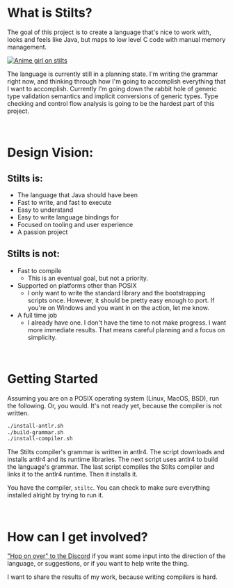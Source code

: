 # What is Stilts?

The goal of this project is to create a language that's nice to work with, looks and feels like Java, but maps to low level C code with manual memory management.


<a href="https://discord.gg/HfP64r7Nxe">![Anime girl on stilts](https://img3.gelbooru.com/images/65/ab/65ab5b65a503fcab7b6728305cd3a4c0.jpg)</a>


The language is currently still in a planning state. I'm writing the grammar right now, and thinking through how I'm going to accomplish everything that I want to accomplish. Currently I'm going down the rabbit hole of generic type validation semantics and implicit conversions of generic types. Type checking and control flow analysis is going to be the hardest part of this project.


<br>


# Design Vision:

## Stilts is:
* The language that Java should have been
* Fast to write, and fast to execute
* Easy to understand
* Easy to write language bindings for
* Focused on tooling and user experience
* A passion project


## Stilts is not:
* Fast to compile
  * This is an eventual goal, but not a priority.
* Supported on platforms other than POSIX
  * I only want to write the standard library and the bootstrapping scripts once. However, it should be pretty easy enough to port. If you're on Windows and you want in on the action, let me know.
* A full time job
  * I already have one. I don't have the time to not make progress. I want more immediate results. That means careful planning and a focus on simplicity.
  

<br>

# Getting Started
Assuming you are on a POSIX operating system (Linux, MacOS, BSD), run the following. Or, you would. It's not ready yet, because the compiler is not written.
```bash
./install-antlr.sh
./build-grammar.sh
./install-compiler.sh
```

The Stilts compiler's grammar is written in antlr4. The script downloads and installs antlr4 and its runtime libraries. The next script uses antlr4 to build the language's grammar. The last script compiles the Stilts compiler and links it to the antlr4 runtime. Then it installs it.

You have the compiler, `stiltc`. You can check to make sure everything installed alright by trying to run it.


<br>

# How can I get involved?

["Hop on over" to the Discord](https://discord.gg/HfP64r7Nxe) if you want some input into the direction of the language, or suggestions, or if you want to help write the thing.

I want to share the results of my work, because writing compilers is hard.


